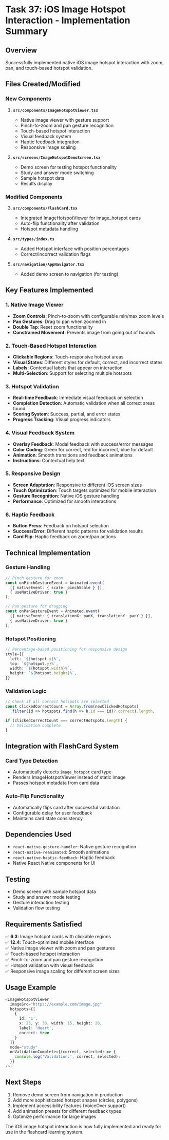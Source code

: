 # Task 37: iOS Image Hotspot Interaction - Implementation Summary

## Overview
Successfully implemented native iOS image hotspot interaction with zoom, pan, and touch-based hotspot validation.

## Files Created/Modified

### New Components
1. **`src/components/ImageHotspotViewer.tsx`**
   - Native image viewer with gesture support
   - Pinch-to-zoom and pan gesture recognition
   - Touch-based hotspot interaction
   - Visual feedback system
   - Haptic feedback integration
   - Responsive image scaling

2. **`src/screens/ImageHotspotDemoScreen.tsx`**
   - Demo screen for testing hotspot functionality
   - Study and answer mode switching
   - Sample hotspot data
   - Results display

### Modified Components
3. **`src/components/FlashCard.tsx`**
   - Integrated ImageHotspotViewer for image_hotspot cards
   - Auto-flip functionality after validation
   - Hotspot metadata handling

4. **`src/types/index.ts`**
   - Added Hotspot interface with position percentages
   - Correct/incorrect validation flags

5. **`src/navigation/AppNavigator.tsx`**
   - Added demo screen to navigation (for testing)

## Key Features Implemented

### 1. Native Image Viewer
- **Zoom Controls**: Pinch-to-zoom with configurable min/max zoom levels
- **Pan Gestures**: Drag to pan when zoomed in
- **Double Tap**: Reset zoom functionality
- **Constrained Movement**: Prevents image from going out of bounds

### 2. Touch-Based Hotspot Interaction
- **Clickable Regions**: Touch-responsive hotspot areas
- **Visual States**: Different styles for default, correct, and incorrect states
- **Labels**: Contextual labels that appear on interaction
- **Multi-Selection**: Support for selecting multiple hotspots

### 3. Hotspot Validation
- **Real-time Feedback**: Immediate visual feedback on selection
- **Completion Detection**: Automatic validation when all correct areas found
- **Scoring System**: Success, partial, and error states
- **Progress Tracking**: Visual progress indicators

### 4. Visual Feedback System
- **Overlay Feedback**: Modal feedback with success/error messages
- **Color Coding**: Green for correct, red for incorrect, blue for default
- **Animation**: Smooth transitions and feedback animations
- **Instructions**: Contextual help text

### 5. Responsive Design
- **Screen Adaptation**: Responsive to different iOS screen sizes
- **Touch Optimization**: Touch targets optimized for mobile interaction
- **Gesture Recognition**: Native iOS gesture handling
- **Performance**: Optimized for smooth interactions

### 6. Haptic Feedback
- **Button Press**: Feedback on hotspot selection
- **Success/Error**: Different haptic patterns for validation results
- **Card Flip**: Haptic feedback on zoom/pan actions

## Technical Implementation

### Gesture Handling
```typescript
// Pinch gesture for zoom
const onPinchGestureEvent = Animated.event(
  [{ nativeEvent: { scale: pinchScale } }],
  { useNativeDriver: true }
);

// Pan gesture for dragging
const onPanGestureEvent = Animated.event(
  [{ nativeEvent: { translationX: panX, translationY: panY } }],
  { useNativeDriver: true }
);
```

### Hotspot Positioning
```typescript
// Percentage-based positioning for responsive design
style={{
  left: `${hotspot.x}%`,
  top: `${hotspot.y}%`,
  width: `${hotspot.width}%`,
  height: `${hotspot.height}%`,
}}
```

### Validation Logic
```typescript
// Check if all correct hotspots are selected
const clickedCorrectCount = Array.from(newClickedHotspots)
  .filter(id => hotspots.find(h => h.id === id)?.correct).length;

if (clickedCorrectCount === correctHotspots.length) {
  // Validation complete
}
```

## Integration with FlashCard System

### Card Type Detection
- Automatically detects `image_hotspot` card type
- Renders ImageHotspotViewer instead of static image
- Passes hotspot metadata from card data

### Auto-Flip Functionality
- Automatically flips card after successful validation
- Configurable delay for user feedback
- Maintains card state consistency

## Dependencies Used
- `react-native-gesture-handler`: Native gesture recognition
- `react-native-reanimated`: Smooth animations
- `react-native-haptic-feedback`: Haptic feedback
- Native React Native components for UI

## Testing
- Demo screen with sample hotspot data
- Study and answer mode testing
- Gesture interaction testing
- Validation flow testing

## Requirements Satisfied
✅ **6.3**: Image hotspot cards with clickable regions  
✅ **12.4**: Touch-optimized mobile interface  
✅ Native image viewer with zoom and pan gestures  
✅ Touch-based hotspot interaction  
✅ Pinch-to-zoom and pan gesture recognition  
✅ Hotspot validation with visual feedback  
✅ Responsive image scaling for different screen sizes  

## Usage Example
```typescript
<ImageHotspotViewer
  imageSrc="https://example.com/image.jpg"
  hotspots={[
    {
      id: '1',
      x: 25, y: 30, width: 15, height: 20,
      label: 'Heart',
      correct: true
    }
  ]}
  mode="study"
  onValidationComplete={(correct, selected) => {
    console.log('Validation:', correct, selected);
  }}
/>
```

## Next Steps
1. Remove demo screen from navigation in production
2. Add more sophisticated hotspot shapes (circles, polygons)
3. Implement accessibility features (VoiceOver support)
4. Add animation presets for different feedback types
5. Optimize performance for large images

The iOS image hotspot interaction is now fully implemented and ready for use in the flashcard learning system.